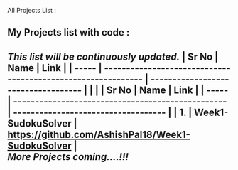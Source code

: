 All Projects List : 

## My Projects list with code : 
***This list will be continuously updated.***
| Sr No | Name                                                         | Link                                |
| ----- | ------------------------------------------------------------ | ----------------------------------- |
                                                              | |
| Sr No | Name                                              | Link                                |
| ----- | ------------------------------------------------- | ----------------------------------- |
|  1.   | Week1-SudokuSolver                                |  https://github.com/AshishPal18/Week1-SudokuSolver  |    
***More Projects coming....!!!***
---


